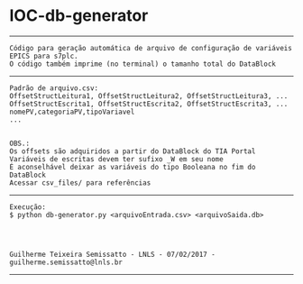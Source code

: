 # IOC-db-generator
___
	Código para geração automática de arquivo de configuração de variáveis EPICS para s7plc. 
	O código também imprime (no terminal) o tamanho total do DataBlock
___
	Padrão de arquivo.csv:
	OffsetStructLeitura1, OffsetStructLeitura2, OffsetStructLeitura3, ...
	OffsetStructEscrita1, OffsetStructEscrita2, OffsetStructEscrita3, ...
	nomePV,categoriaPV,tipoVariavel
	...
	
	
	OBS.:
	Os offsets são adquiridos a partir do DataBlock do TIA Portal
	Variáveis de escritas devem ter sufixo _W em seu nome
	É aconselhável deixar as variáveis do tipo Booleana no fim do DataBlock
	Acessar csv_files/ para referências
___	
	Execução:
	$ python db-generator.py <arquivoEntrada.csv> <arquivoSaida.db>
	

	
	
	Guilherme Teixeira Semissatto - LNLS - 07/02/2017 - guilherme.semissatto@lnls.br
___
